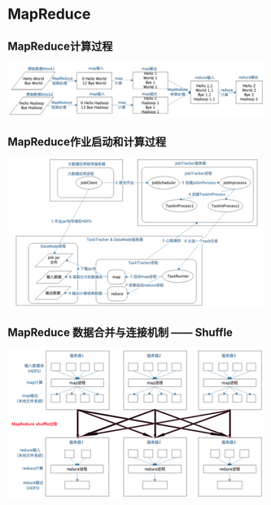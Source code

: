 # MapReduce

## MapReduce计算过程

![MapReduce计算过程](../doc/images/MapReduce计算过程.png)

## MapReduce作业启动和计算过程

![MapReduce作业启动和计算过程](../doc/images/MapReduce作业启动和计算过程.png)

## MapReduce 数据合并与连接机制 —— Shuffle

![MapReduce数据合并与连接机制Shuffle](../doc/images/MapReduce数据合并与连接机制Shuffle.png)